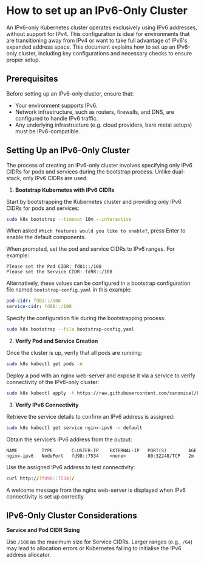 # How to set up an IPv6-Only Cluster

An IPv6-only Kubernetes cluster operates exclusively using IPv6 addresses,
without support for IPv4. This configuration is ideal for environments that
are transitioning away from IPv4 or want to take full advantage of IPv6's
expanded address space. This document explains how to set up
an IPv6-only cluster, including key configurations and necessary checks
to ensure proper setup.

## Prerequisites

Before setting up an IPv6-only cluster, ensure that:

- Your environment supports IPv6.
- Network infrastructure, such as routers, firewalls, and DNS, are configured
to handle IPv6 traffic.
- Any underlying infrastructure (e.g. cloud providers, bare metal setups)
must be IPv6-compatible.

## Setting Up an IPv6-Only Cluster

The process of creating an IPv6-only cluster involves specifying only IPv6
CIDRs for pods and services during the bootstrap process. Unlike dual-stack,
only IPv6 CIDRs are used.

1. **Bootstrap Kubernetes with IPv6 CIDRs**

Start by bootstrapping the Kubernetes cluster and providing only IPv6
CIDRs for pods and services:

```bash
sudo k8s bootstrap --timeout 10m --interactive
```

When asked `Which features would you like to enable?`, press Enter to enable
the default components.

When prompted, set the pod and service CIDRs to IPv6 ranges. For example:

```
Please set the Pod CIDR: fd01::/108
Please set the Service CIDR: fd98::/108
```

Alternatively, these values can be configured in a bootstrap configuration file
named `bootstrap-config.yaml` in this example:

```yaml
pod-cidr: fd01::/108
service-cidr: fd98::/108
```

Specify the configuration file during the bootstrapping process:

```bash
sudo k8s bootstrap --file bootstrap-config.yaml
```

2. **Verify Pod and Service Creation**

Once the cluster is up, verify that all pods are running:

```sh
sudo k8s kubectl get pods -A
```

Deploy a pod with an nginx web-server and expose it via a service to verify
connectivity of the IPv6-only cluster:

```sh
sudo k8s kubectl apply -f https://raw.githubusercontent.com/canonical/k8s-snap/main/docs/src/assets/how-to-ipv6-only-manifest.yaml
```

3. **Verify IPv6 Connectivity**

Retrieve the service details to confirm an IPv6 address is assigned:

```sh
sudo k8s kubectl get service nginx-ipv6 -n default
```

Obtain the service’s IPv6 address from the output:

```
NAME         TYPE       CLUSTER-IP    EXTERNAL-IP   PORT(S)        AGE
nginx-ipv6   NodePort   fd98::7534    <none>        80:32248/TCP   2m
```

Use the assigned IPv6 address to test connectivity:

```bash
curl http://[fd98::7534]/
```

A welcome message from the nginx web-server is displayed when IPv6
connectivity is set up correctly.

## IPv6-Only Cluster Considerations

**Service and Pod CIDR Sizing**

Use `/108` as the maximum size for Service CIDRs. Larger ranges (e.g., `/64`)
may lead to allocation errors or Kubernetes failing to initialise the IPv6
address allocator.
